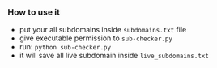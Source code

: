 ### How to use it
- put your all subdomains inside ```subdomains.txt``` file
- give executable permission to ```sub-checker.py```
- run: ```python sub-checker.py```
- it will save all live subdomain inside ```live_subdomains.txt```
